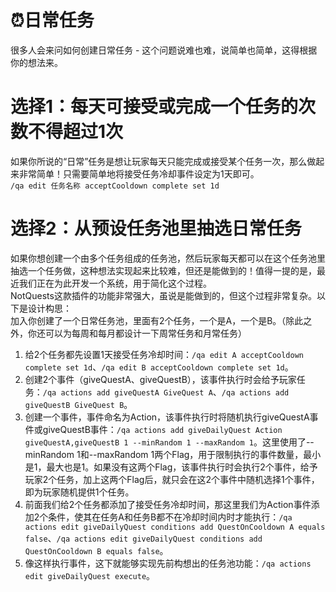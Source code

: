 # ⏰日常任务<!-- {docsify-ignore-all} -->
很多人会来问如何创建日常任务 - 这个问题说难也难，说简单也简单，这得根据你的想法来。
# 选择1：每天可接受或完成一个任务的次数不得超过1次
如果你所说的“日常”任务是想让玩家每天只能完成或接受某个任务一次，那么做起来非常简单！只需要简单地将接受任务冷却事件设定为1天即可。  
```/qa edit 任务名称 acceptCooldown complete set 1d```  
# 选择2：从预设任务池里抽选日常任务
如果你想创建一个由多个任务组成的任务池，然后玩家每天都可以在这个任务池里抽选一个任务做，这种想法实现起来比较难，但还是能做到的！值得一提的是，最近我们正在为此开发一个系统，用于简化这个过程。  
NotQuests这款插件的功能非常强大，虽说是能做到的，但这个过程非常复杂。以下是设计构思：  
加入你创建了一个日常任务池，里面有2个任务，一个是A，一个是B。（除此之外，你还可以为每周和每月都设计一下周常任务和月常任务）  
1. 给2个任务都先设置1天接受任务冷却时间：```/qa edit A acceptCooldown complete set 1d```、```/qa edit B acceptCooldown complete set 1d```。  
2. 创建2个事件（giveQuestA、giveQuestB），该事件执行时会给予玩家任务：```/qa actions add giveQuestA GiveQuest A```、```/qa actions add giveQuestB GiveQuest B```。  
3. 创建一个事件，事件命名为Action，该事件执行时将随机执行giveQuestA事件或giveQuestB事件：```/qa actions add giveDailyQuest Action giveQuestA,giveQuestB 1 --minRandom 1 --maxRandom 1```。这里使用了--minRandom 1和--maxRandom 1两个Flag，用于限制执行的事件数量，最小是1，最大也是1。如果没有这两个Flag，该事件执行时会执行2个事件，给予玩家2个任务，加上这两个Flag后，就只会在这2个事件中随机选择1个事件，即为玩家随机提供1个任务。  
4. 前面我们给2个任务都添加了接受任务冷却时间，那这里我们为Action事件添加2个条件，使其在任务A和任务B都不在冷却时间内时才能执行：```/qa actions edit giveDailyQuest conditions add QuestOnCooldown A equals false```、```/qa actions edit giveDailyQuest conditions add QuestOnCooldown B equals false```。  
5. 像这样执行事件，这下就能够实现先前构想出的任务池功能：```/qa actions edit giveDailyQuest execute```。
